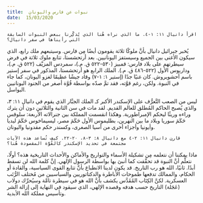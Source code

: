 ```yaml
---
title:  نبوات عن فارس واليونان
date:  15/03/2020
---
```


`اقرأ دانيال ١١: ١-٤. ما الذي نراه هُنا الذي يُذكِّرنا ببعض النبوات السابقة التي رأيناها في سفر دانيال؟`

يُخبر جبرائيل دانيال بأنَّ ملوكًا ثلاثة يقومون أيضًا مِن فارس. وسيتبعهم ملك رابع، الذي سيكون الأغنى بين الجميع وسيستفز اليونانيين. بعد أرتحشستا، تتابع ملوك ثلاثة في فرض سيطرتهم على بلاد فارس: قمبيز (٥٣٠-٥٢٢ ق. م.)، سمردس المزيَّف (٥٢٢ ق. م.)، وداريوس الأول (٥٢٢-٤٨٦ ق. م.). الملك الرابع هو أرتحشستا، المذكور في سفر إستير باسم أحشويروش. كان غنيًا جدًا (إستير ١: ١-٧) وقاد جيشًا عظيمًا لغزو اليونان، كما جاء في النبوة. ولكن، رغم قوَّته، فقد تمَّ صدّه بواسطة قُوَّة أصغر من الجنود اليونانيين البواسل.

ليس من الصعب التَّعرُّف على الإسكندر الأكبر كـ الملك الجبَّار الذي يقوم في دانيال ١١: ٣، والذي يُصبح الحاكم المُطلق للعالم القديم. لقد مات في سن الثانية والثلاثين دون أن يترك وراءه وريثًا ليحكم الإمبراطورية. وهكذا انقسمت المملكة بين جنرالاته الأربعة: سلوقس حَكَمَ سوريا وبلاد ما بين النهرين، بطليموس الأول حَكَمَ مصر، ليسيماخوس حَكَمَ ليديا وأيونيا وأجزاء أخرى من آسيا الصغرى، وكسندر حكم مقدونيا واليونان.

`قارن دانيال ١١: ٢-٤ مع دانيال ٨: ٣-٨، ٢٠-٢٢. كيف تُساعد هذه الآيات مجتمعة في تحديد الإسكندر كالقُوَّة المقصودة هُنا؟`

ماذا يمكننا أن نتعلمه مِن تشكيلة الأسماء والتواريخ والأماكن والأحداث التاريخية هذه؟ أولًا، نتعلَّم أنَّ النبوة قد تحقَّقت كما أنبئ بها بواسطة الرسول الإلهي. إنَّ كلمة الله لن تسقط أبدًا. ثانيًا، الله هو رب التاريخ. قد يكون لدينا الانطباع بأنَّ تتابع القوى السياسية، والقادة أو الحكام، والممالك تدفعها طموحات الأباطرة والدكتاتوريين والسياسيين من مُختلف الرُّتَب العسكرية. لكنَّ الكِتَاب المُقَدَّس يكشف بأنَّ الله هو في سيطرة تامَّة وسيُحرِّك دولاب (عَجَلة) التاريخ حسب هدفه وقصده الإلهي، الذي سيقود في النهاية إلى إزالة الشر وتأسيس مملكة الله الأبدية.